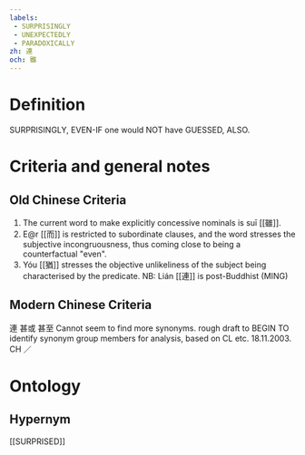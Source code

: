 ```yaml
---
labels: 
 - SURPRISINGLY
 - UNEXPECTEDLY
 - PARADOXICALLY
zh: 連
och: 雖
---
```


# Definition
SURPRISINGLY, EVEN-IF one would NOT have GUESSED, ALSO.
# Criteria and general notes
## Old Chinese Criteria
1. The current word to make explicitly concessive nominals is suī [[雖]].
2. E@r [[而]] is restricted to subordinate clauses, and the word stresses the subjective incongruousness, thus coming close to being a counterfactual "even".
3. Yóu [[猶]] stresses the objective unlikeliness of the subject being characterised by the predicate.
NB: Lián [[連]] is post-Buddhist (MING)
## Modern Chinese Criteria
連
甚或
甚至
Cannot seem to find more synonyms.
rough draft to BEGIN TO identify synonym group members for analysis, based on CL etc. 18.11.2003. CH ／
# Ontology

## Hypernym
[[SURPRISED]]